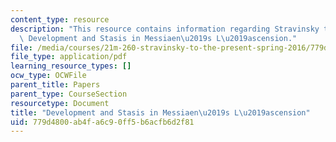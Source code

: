 ```yaml
---
content_type: resource
description: "This resource contains information regarding Stravinsky to the present:\
  \ Development and Stasis in Messiaen\u2019s L\u2019ascension."
file: /media/courses/21m-260-stravinsky-to-the-present-spring-2016/779d4800ab4fa6c90ff5b6acfb6d2f81_MIT21M_260S16_Development.pdf
file_type: application/pdf
learning_resource_types: []
ocw_type: OCWFile
parent_title: Papers
parent_type: CourseSection
resourcetype: Document
title: "Development and Stasis in Messiaen\u2019s L\u2019ascension"
uid: 779d4800-ab4f-a6c9-0ff5-b6acfb6d2f81
---
```

